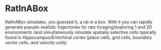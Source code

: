# RatInABox

RatInABox simulates, you guessed it, a rat in a box. With it you can rapidly generate pseudo-realistic trajectories for rats foraging/exploring 1 and 2D environments /and simultaneously simulate spatially selective cells typically found in Hippocampus/Entorhinal cortex (place cells, grid cells<sup>*</sup>, boundary vector cells, and velocity cells<sup>*</sup>)